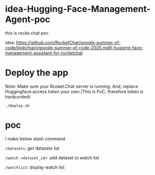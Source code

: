 # idea-Hugging-Face-Management-Agent-poc
this is rocke.chat poc


idea: https://github.com/RocketChat/google-summer-of-code/blob/main/google-summer-of-code-2025.md#-hugging-face-management-assistant-for-rocketchat

# Deploy the app
Note: Make sure your Rcoket.Chat server is running. And, replace Huggingface access token your own.(This is PoC, therefore token is hardcorded)
```
./deploy.sh
```

# poc
I make below slash command


`/datasets`: get datasets list

`/watch <dataset_id>`: add dataset to watch list

`/watchlist`: display watch list
